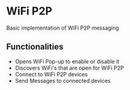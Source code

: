 # WiFi P2P 

Basic implementation of WiFi P2P messaging

## Functionalities

- Opens WiFi Pop-up to enable or disable it
- Discovers WiFi's that are open for WiFi P2P 
- Connect to WiFi P2P devices
- Send Messages to connected devices
